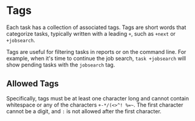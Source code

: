 # Tags

Each task has a collection of associated tags.
Tags are short words that categorize tasks, typically written with a leading `+`, such as `+next` or `+jobsearch`.

Tags are useful for filtering tasks in reports or on the command line.
For example, when it's time to continue the job search, `task +jobsearch` will show pending tasks with the `jobsearch` tag.

## Allowed Tags

Specifically, tags must be at least one character long and cannot contain whitespace or any of the characters `+-*/(<>^! %=~`.
The first character cannot be a digit, and `:` is not allowed after the first character.
